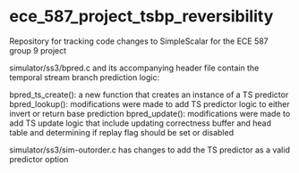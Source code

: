 # ece_587_project_tsbp_reversibility
Repository for tracking code changes to SimpleScalar for the ECE 587 group 9 project

simulator/ss3/bpred.c and its accompanying header file contain the temporal stream branch prediction logic:

bpred_ts_create(): a new function that creates an instance of a TS predictor
bpred_lookup(): modifications were made to add TS predictor logic to either invert or return base prediction
bpred_update(): modifications were made to add TS update logic that include updating correctness buffer and head table and determining if replay flag should be set or disabled

simulator/ss3/sim-outorder.c has changes to add the TS predictor as a valid predictor option


